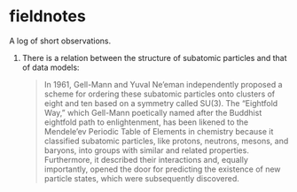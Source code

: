 # fieldnotes 
A log of short observations.

1. There is a relation between the structure of subatomic particles and that of data models:
   > In 1961, Gell-Mann and Yuval Ne’eman independently proposed a scheme for ordering these subatomic particles onto clusters of eight and ten based on a symmetry called SU(3). The “Eightfold Way,” which Gell-Mann poetically named after the Buddhist eightfold path to enlightenment, has been likened to the Mendele’ev Periodic Table of Elements in chemistry because it classified subatomic particles, like protons, neutrons, mesons, and baryons, into groups with similar and related properties. Furthermore, it described their interactions and, equally importantly, opened the door for predicting the existence of new particle states, which were subsequently discovered.
